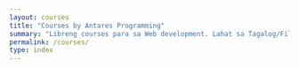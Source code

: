 ```yaml
---
layout: courses
title: "Courses by Antares Programming"
summary: "Libreng courses para sa Web development. Lahat sa Tagalog/Filipino."
permalink: /courses/
type: index
---
```

